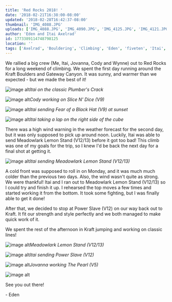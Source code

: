 ```yaml
---
title: 'Red Rocks 2018! '
date: '2018-02-21T16:38:00-08:00'
updated: '2018-02-28T16:42:37-08:00'
thumbnail: 'IMG_4088.JPG'
uploads: ['IMG_4088.JPG', 'IMG_4090.JPG', 'IMG_4125.JPG', 'IMG_4121.JPG', 'IMG_4134.JPG', '20Lemon.JPG', 'IMG_4160.JPG', 'IMG_4171.jpg', 'IMG_4127.JPG']
author: 'Eden and Itai Axelrad'
id: 1773389114748798125
location: ''
tags: ['Axelrad', 'Bouldering', 'Climbing', 'Eden', 'fiveten', 'Itai', 'meadowlark lemon', 'metolius', 'Nevada', 'power slave', 'Red Rocks', 'sandstone']
---
```


We rallied a big crew (Me, Itai, Jovanna, Cody and Wynne) out to Red Rocks for a long weekend of climbing. We spent the first day running around the Kraft Boulders and Gateway Canyon. It was sunny, and warmer than we expected - but we made the best of it! 

![image alt](uploads/IMG_4088.JPG)*Itai on the classic Plumber's Crack*

![image alt](uploads/IMG_4090.JPG)*Cody working on Slice N' Dice (V9)*

![image alt](uploads/IMG_4125.JPG)*Itai sending Fear of a Black Hat (V9) at sunset*

![image alt](uploads/IMG_4121.JPG)*Itai taking a lap on the right side of the cube*

There was a high wind warning in the weather forecast for the second day, but it was only supposed to pick up around noon. Luckily, Itai was able to send Meadowlark Lemon Stand (V12/13) before it got too bad! This climb was one of my goals for the trip, so I knew I'd be back the next day for a final shot at getting it. 

![image alt](uploads/IMG_4134.JPG)*Itai sending Meadowlark Lemon Stand (V12/13)*

A cold front was supposed to roll in on Monday,
and it was much much colder than the previous two days. Also, the wind wasn't quite as strong. We were thankful! Itai and I ran out to Meadowlark Lemon Stand (V12/13) so I could try and finish it up. I rehearsed the top moves a few times and started working it from the bottom. It took some fighting, but I was finally able to get it done!

After that, we decided to stop at Power Slave (V12) on our way back out to Kraft. It fit our strength and style perfectly and we both managed to make quick work of it.

We spent the rest of the afternoon in Kraft jumping and working on classic lines!

![image alt](uploads/Meadowlark%20Lemon.JPG)*Meadowlark Lemon Stand (V12/13)*

![image alt](uploads/IMG_4160.JPG)*Itai sending Power Slave (V12)*

![image alt](uploads/IMG_4171.jpg)*Jovanna working The Pearl (V5)*

![image alt](uploads/IMG_4127.JPG)

See you out there!

\- Eden
